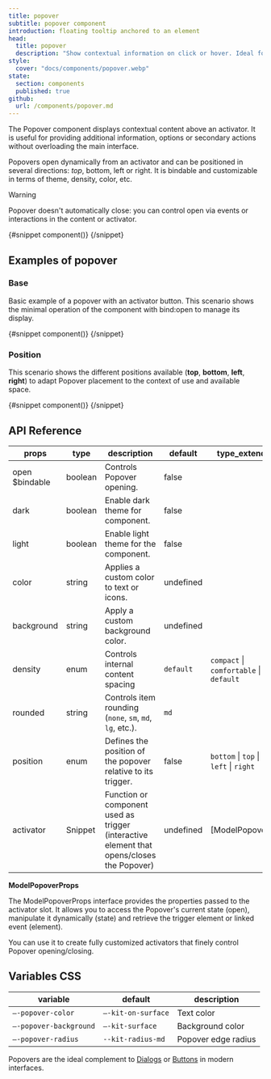 ```yaml
---
title: popover
subtitle: popover component
introduction: floating tooltip anchored to an element
head:
  title: popover
  description: "Show contextual information on click or hover. Ideal for enhancing your buttons, links or interactive elements."
style:
  cover: "docs/components/popover.webp"
state:
  section: components
  published: true
github:
  url: /components/popover.md
---
```


<script>
    import { Sandbox } from '$lib/components/index.js';
    // components
    import PopoverBase from "$lib/components/docs/popover/popover-base.svelte";
    import PopoverBaseCode from "$lib/components/docs/popover/popover-base.svelte?raw";
    import PopoverPosition from "$lib/components/docs/popover/popover-position.svelte";
    import PopoverPositionCode from "$lib/components/docs/popover/popover-position.svelte?raw";
</script>

The Popover component displays contextual content above an activator. It is useful for providing additional information, options or secondary actions without overloading the main interface.

Popovers open dynamically from an activator and can be positioned in several directions: _top_, bottom, left or right. It is bindable and customizable in terms of theme, density, color, etc.

> [!WARNING]
> Popover doesn't automatically close: you can control open via events or interactions in the content or activator.

<Sandbox name="popover-sandbox" code={PopoverBaseCode} presentation>
	{#snippet component()}
		<PopoverBase/>
	{/snippet}
</Sandbox>

## Examples of popover

### Base

Basic example of a popover with an activator button. This scenario shows the minimal operation of the component with bind:open to manage its display.

<Sandbox name="popover-base-sandbox" code={PopoverBaseCode}>
	{#snippet component()}
		<PopoverBase/>
	{/snippet}
</Sandbox>

### Position

This scenario shows the different positions available (**top**, **bottom**, **left**, **right**) to adapt Popover placement to the context of use and available space.

<Sandbox name="popover-position-sandbox" code={PopoverPositionCode}>
	{#snippet component()}
		<PopoverPosition/>
	{/snippet}
</Sandbox>

## API Reference

| props          | type    | description                                                                               | default   | type_extend                             |
| -------------- | ------- | ----------------------------------------------------------------------------------------- | --------- | --------------------------------------- |
| open $bindable | boolean | Controls Popover opening.                                                                 | false     |                                         |
| dark           | boolean | Enable dark theme for component.                                                          | false     |                                         |
| light          | boolean | Enable light theme for the component.                                                     | false     |                                         |
| color          | string  | Applies a custom color to text or icons.                                                  | undefined |                                         |
| background     | string  | Apply a custom background color.                                                          | undefined |                                         |
| density        | enum    | Controls internal content spacing                                                         | `default` | `compact` \| `comfortable` \| `default` |
| rounded        | string  | Controls item rounding (`none`, `sm`, `md`, `lg`, etc.).                                  | `md`      |                                         |
| position       | enum    | Defines the position of the popover relative to its trigger.                              | false     | `bottom` \| `top` \| `left` \| `right`  |
| activator      | Snippet | Function or component used as trigger (interactive element that opens/closes the Popover) | undefined | [ModelPopover]                          |

**ModelPopoverProps**

The ModelPopoverProps interface provides the properties passed to the activator slot. It allows you to access the Popover's current state (open), manipulate it dynamically (state) and retrieve the trigger element or linked event (element).

You can use it to create fully customized activators that finely control Popover opening/closing.

## Variables CSS

| variable               | default            | description         |
| ---------------------- | ------------------ | ------------------- |
| `–-popover-color`      | `–-kit-on-surface` | Text color          |
| `–-popover-background` | `–-kit-surface`    | Background color    |
| `–-popover-radius`     | `--kit-radius-md`  | Popover edge radius |

Popovers are the ideal complement to [Dialogs](/docs/components/dialog) or [Buttons](/docs/components/button) in modern interfaces.
